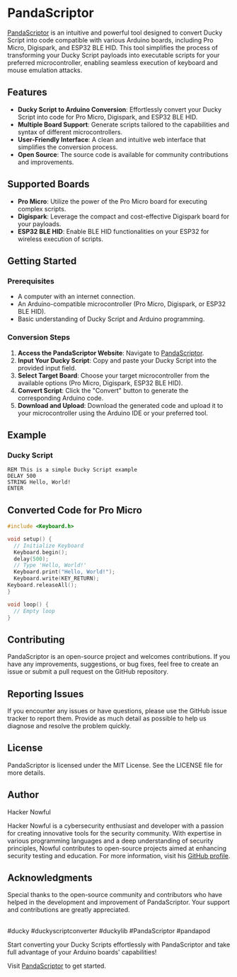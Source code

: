 # PandaScriptor

[PandaScriptor](https://hackernowful.github.io/PandaScriptor/) is an intuitive and powerful tool designed to convert Ducky Script into code compatible with various Arduino boards, including Pro Micro, Digispark, and ESP32 BLE HID. This tool simplifies the process of transforming your Ducky Script payloads into executable scripts for your preferred microcontroller, enabling seamless execution of keyboard and mouse emulation attacks.

## Features

- **Ducky Script to Arduino Conversion**: Effortlessly convert your Ducky Script into code for Pro Micro, Digispark, and ESP32 BLE HID.
- **Multiple Board Support**: Generate scripts tailored to the capabilities and syntax of different microcontrollers.
- **User-Friendly Interface**: A clean and intuitive web interface that simplifies the conversion process.
- **Open Source**: The source code is available for community contributions and improvements.

## Supported Boards

- **Pro Micro**: Utilize the power of the Pro Micro board for executing complex scripts.
- **Digispark**: Leverage the compact and cost-effective Digispark board for your payloads.
- **ESP32 BLE HID**: Enable BLE HID functionalities on your ESP32 for wireless execution of scripts.

## Getting Started

### Prerequisites

- A computer with an internet connection.
- An Arduino-compatible microcontroller (Pro Micro, Digispark, or ESP32 BLE HID).
- Basic understanding of Ducky Script and Arduino programming.

### Conversion Steps

1. **Access the PandaScriptor Website**: Navigate to [PandaScriptor](https://hackernowful.github.io/PandaScriptor/).
2. **Input Your Ducky Script**: Copy and paste your Ducky Script into the provided input field.
3. **Select Target Board**: Choose your target microcontroller from the available options (Pro Micro, Digispark, ESP32 BLE HID).
4. **Convert Script**: Click the "Convert" button to generate the corresponding Arduino code.
5. **Download and Upload**: Download the generated code and upload it to your microcontroller using the Arduino IDE or your preferred tool.

## Example

### Ducky Script
```text
REM This is a simple Ducky Script example
DELAY 500
STRING Hello, World!
ENTER
```

## Converted Code for Pro Micro
```cpp
#include <Keyboard.h>

void setup() {
  // Initialize Keyboard
  Keyboard.begin();
  delay(500);
  // Type 'Hello, World!'
  Keyboard.print("Hello, World!");
  Keyboard.write(KEY_RETURN);
Keyboard.releaseAll();
}

void loop() {
  // Empty loop
}

```
## Contributing

PandaScriptor is an open-source project and welcomes contributions. If you have any improvements, suggestions, or bug fixes, feel free to create an issue or submit a pull request on the GitHub repository.

## Reporting Issues

If you encounter any issues or have questions, please use the GitHub issue tracker to report them. Provide as much detail as possible to help us diagnose and resolve the problem quickly.

## License

PandaScriptor is licensed under the MIT License. See the LICENSE file for more details.

## Author

Hacker Nowful

Hacker Nowful is a cybersecurity enthusiast and developer with a passion for creating innovative tools for the security community. With expertise in various programming languages and a deep understanding of security principles, Nowful contributes to open-source projects aimed at enhancing security testing and education. For more information, visit his [GitHub profile](https://github.com/HackerNowful).

## Acknowledgments

Special thanks to the open-source community and contributors who have helped in the development and improvement of PandaScriptor. Your support and contributions are greatly appreciated.

<br>
#ducky #duckyscriptconverter #duckylib #PandaScriptor #pandapod

Start converting your Ducky Scripts effortlessly with PandaScriptor and take full advantage of your Arduino boards' capabilities!

Visit [PandaScriptor](https://hackernowful.github.io/PandaScriptor/) to get started.

